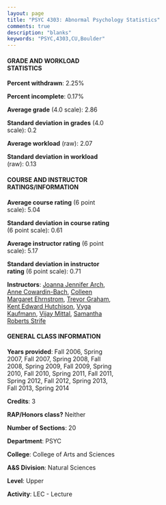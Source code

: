 ```yaml
---
layout: page
title: "PSYC 4303: Abnormal Psychology Statistics"
comments: true
description: "blanks"
keywords: "PSYC,4303,CU,Boulder"
---
```

<head>
<script src="https://ajax.googleapis.com/ajax/libs/jquery/2.1.3/jquery.min.js"></script>
<script src="https://dl.dropboxusercontent.com/s/pc42nxpaw1ea4o9/highcharts.js?dl=0"></script>
<!-- <script src="../assets/js/highcharts.js"></script> -->
<style type="text/css">@font-face {
	font-family: "Bebas Neue";
	src: url(https://www.filehosting.org/file/details/544349/BebasNeue Regular.otf) format("opentype");
	}
	h1.Bebas { 
		font-family: "Bebas Neue", Verdana, Tahoma;
	}
</style>
</head>
<body>
	<div id="container" style="float: right; width: 45%; height: 88%; margin-left: 2.5%; margin-right: 2.5%;"></div>
	<script language="JavaScript">
		$(document).ready(function() {
		var chart = {type: 'column'};
		var title = {text: 'Grade Distribution'};
		var xAxis = {categories: ['A','B','C','D','F'],crosshair: true};
		var yAxis = {min: 0,title: {text: 'Percentage'}};
		var tooltip = {headerFormat: '<center><b><span style="font-size:20px">{point.key}</span></b></center>',
		               pointFormat: '<td style="padding:0"><b>{point.y:.1f}%</b></td>',
		               footerFormat: '</table>',shared: true,useHTML: true};
		var plotOptions = {column: {pointPadding: 0.0,borderWidth: 0}};  
		var credits = {enabled: false};var series= [{name: 'Percent',data: [25.34,44.54,23.25,5.43,1.43,]}];
		var json = {};
		json.chart = chart;
		json.title = title;
		json.tooltip = tooltip;
		json.xAxis = xAxis;
		json.yAxis = yAxis;  
		json.series = series;
		json.plotOptions = plotOptions;  
		json.credits = credits;
		$('#container').highcharts(json);
	});
	</script>
</body>
			   
#### GRADE AND WORKLOAD STATISTICS

**Percent withdrawn**: 2.25%

**Percent incomplete**: 0.17%

**Average grade** (4.0 scale): 2.86

**Standard deviation in grades** (4.0 scale): 0.2

**Average workload** (raw): 2.07

**Standard deviation in workload** (raw): 0.13

#### COURSE AND INSTRUCTOR RATINGS/INFORMATION

**Average course rating** (6 point scale): 5.04

**Standard deviation in course rating** (6 point scale): 0.61

**Average instructor rating** (6 point scale): 5.17

**Standard deviation in instructor rating** (6 point scale): 0.71

**Instructors**: <a href='../../instructors/Joanna_Jennifer_Arch'>Joanna Jennifer Arch</a>, <a href='../../instructors/Anne_Cowardin-Bach'>Anne Cowardin-Bach</a>, <a href='../../instructors/Colleen_Margaret_Ehrnstrom'>Colleen Margaret Ehrnstrom</a>, <a href='../../instructors/Trevor_Graham'>Trevor Graham</a>, <a href='../../instructors/Kent_Edward_Hutchison'>Kent Edward Hutchison</a>, <a href='../../instructors/Vyga_Kaufmann'>Vyga Kaufmann</a>, <a href='../../instructors/Vijay_Mittal'>Vijay Mittal</a>, <a href='../../instructors/Samantha_Roberts_Strife'>Samantha Roberts Strife</a>

#### GENERAL CLASS INFORMATION

**Years provided**: Fall 2006, Spring 2007, Fall 2007, Spring 2008, Fall 2008, Spring 2009, Fall 2009, Spring 2010, Fall 2010, Spring 2011, Fall 2011, Spring 2012, Fall 2012, Spring 2013, Fall 2013, Spring 2014

**Credits**: 3

**RAP/Honors class?** Neither

**Number of Sections**: 20

**Department**: PSYC

**College**: College of Arts and Sciences

**A&S Division**: Natural Sciences

**Level**: Upper

**Activity**: LEC - Lecture
